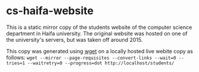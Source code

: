 # cs-haifa-website
This is a static mirror copy of the students website of the computer science department in Haifa university.
The original website was hosted on one of the university's servers, but was taken off around 2015.

This copy was generated using [wget](https://www.gnu.org/software/wget/) on a locally hosted live webite copy as follows:
`wget --mirror --page-requisites --convert-links --wait=0 --tries=1 --waitretry=0 --progress=dot http://localhost/students/`